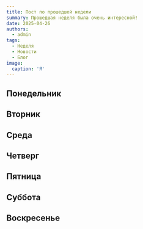 ```yaml
---
title: Пост по прошедшей недели
summary: Прошедшая неделя была очень интересной!
date: 2025-04-26
authors:
  - admin
tags:
  - Неделя
  - Новости
  - Блог
image:
  caption: 'Я'
---
```



## Понедельник


## Вторник


## Среда


## Четверг


## Пятница


## Суббота


## Воскресенье






